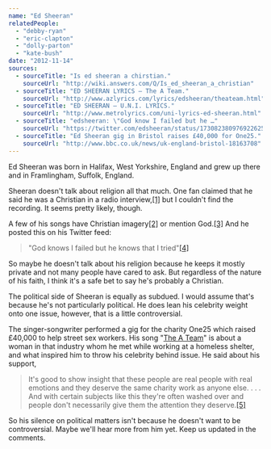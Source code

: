 ```yaml
---
name: "Ed Sheeran"
relatedPeople:
  - "debby-ryan"
  - "eric-clapton"
  - "dolly-parton"
  - "kate-bush"
date: "2012-11-14"
sources:
  - sourceTitle: "Is ed sheeran a chirstian."
    sourceUrl: "http://wiki.answers.com/Q/Is_ed_sheeran_a_christian"
  - sourceTitle: "ED SHEERAN LYRICS – The A Team."
    sourceUrl: "http://www.azlyrics.com/lyrics/edsheeran/theateam.html"
  - sourceTitle: "ED SHEERAN – U.N.I. LYRICS."
    sourceUrl: "http://www.metrolyrics.com/uni-lyrics-ed-sheeran.html"
  - sourceTitle: "edsheeran: \"God know I failed but he …"
    sourceUrl: "https://twitter.com/edsheeran/status/173082380976922625"
  - sourceTitle: "Ed Sheeran gig in Bristol raises £40,000 for One25."
    sourceUrl: "http://www.bbc.co.uk/news/uk-england-bristol-18163708"
---
```


Ed Sheeran was born in Halifax, West Yorkshire, England and grew up there and in Framlingham, Suffolk, England.

Sheeran doesn't talk about religion all that much. One fan claimed that he said he was a Christian in a radio interview,<a class="source-citation" href="http://wiki.answers.com/Q/Is_ed_sheeran_a_christian" title="Is ed sheeran a chirstian.">[1]</a> but I couldn't find the recording. It seems pretty likely, though.

A few of his songs have Christian imagery<a class="source-citation" href="http://www.azlyrics.com/lyrics/edsheeran/theateam.html" title="ED SHEERAN LYRICS – The A Team.">[2]</a> or mention God.<a class="source-citation" href="http://www.metrolyrics.com/uni-lyrics-ed-sheeran.html" title="ED SHEERAN – U.N.I. LYRICS.">[3]</a> And he posted this on his Twitter feed:

>"God knows I failed but he knows that I tried"<a class="source-citation" href="https://twitter.com/edsheeran/status/173082380976922625" title="edsheeran: &quot;God know I failed but he …">[4]</a>

So maybe he doesn't talk about his religion because he keeps it mostly private and not many people have cared to ask. But regardless of the nature of his faith, I think it's a safe bet to say he's probably a Christian.

The political side of Sheeran is equally as subdued. I would assume that's because he's not particularly political. He does lean his celebrity weight onto one issue, however, that is a little controversial.

The singer-songwriter performed a gig for the charity One25 which raised £40,000 to help street sex workers. His song "[The A Team](http://www.youtube.com/watch?v=UAWcs5H-qgQ)" is about a woman in that industry whom he met while working at a homeless shelter, and what inspired him to throw his celebrity behind issue. He said about his support,

>It's good to show insight that these people are real people with real emotions and they deserve the same charity work as anyone else. . . . And with certain subjects like this they're often washed over and people don't necessarily give them the attention they deserve.<a class="source-citation" href="http://www.bbc.co.uk/news/uk-england-bristol-18163708" title="Ed Sheeran gig in Bristol raises £40,000 for One25.">[5]</a>

So his silence on political matters isn't because he doesn't want to be controversial. Maybe we'll hear more from him yet. Keep us updated in the comments.